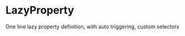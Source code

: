 LazyProperty
============

One line lazy property definition, with auto triggering, custom selectors
